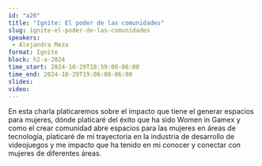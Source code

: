 ```yaml
---
id: "a26"
title: "Ignite: El poder de las comunidades"
slug: ignite-el-poder-de-las-comunidades
speakers:
 - Alejandra Meza
format: Ignite
block: h2-a-2024
time_start: 2024-10-29T18:59:00-06:00
time_end: 2024-10-29T19:06:00-06:00
slides: 
video: 
---
```


En esta charla platicaremos sobre el impacto que tiene el generar espacios para mujeres, dónde platicaré del éxito que ha sido Women in Gamex y como el crear comunidad abre espacios para las mujeres en áreas de tecnología, platicaré de mi trayectoria en la industria de desarrollo de videojuegos y  me impacto que ha tenido en mi conocer y conectar con mujeres de diferentes áreas.